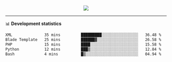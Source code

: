 <h3 align="center">
  <a href="https://github.com/hwalker928">
      <img src="https://github-profile-trophy.vercel.app/?username=hwalker928&no-bg=true&no-frame=true">
  </a>
</h3>


<hr>

📊 **Development statistics**

<!--START_SECTION:waka-->

```txt
XML              35 mins         █████████░░░░░░░░░░░░░░░░   36.48 %
Blade Template   25 mins         ██████▓░░░░░░░░░░░░░░░░░░   26.58 %
PHP              15 mins         ████░░░░░░░░░░░░░░░░░░░░░   15.58 %
Python           12 mins         ███▒░░░░░░░░░░░░░░░░░░░░░   12.84 %
Bash             4 mins          █▒░░░░░░░░░░░░░░░░░░░░░░░   04.94 %
```

<!--END_SECTION:waka-->
